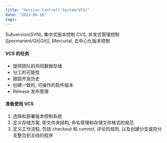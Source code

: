 ```yaml
---
title: "Version Controll System(VCS)"
date: "2023-06-16"
tags:
---
```


Subversion(SVN), 集中式版本控制
CVS, 并发式管理控制
[[permanent/Git|Git]], Mercurial, 去中心化版本控制

#### VCS 的任务
- 提供团队的共同数据存储
- 分工的可能性
- 跟踪开发历史
- 创建一致的, 可操作的软件版本
- Release 发布管理

#### 准备使用 VCS
1. 选择和部署版本控制系统
2. 定义存储方案, 即文件夹结构, 命名管理和存储文件格式的规范
3. 定义工作流程, 包括 checkout 和 commit, 评论的规则, 以及创建分支或将分支整合到主线的程序